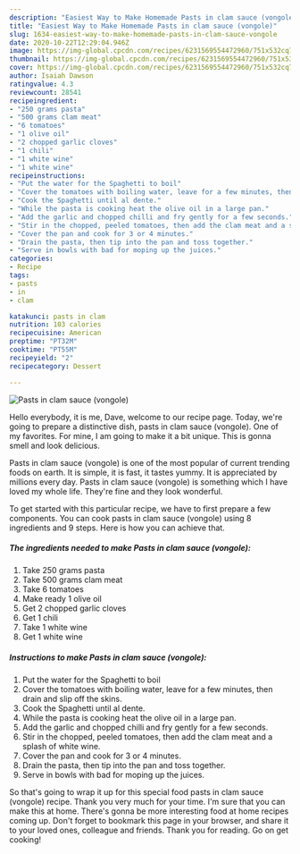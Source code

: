```yaml
---
description: "Easiest Way to Make Homemade Pasts in clam sauce (vongole)"
title: "Easiest Way to Make Homemade Pasts in clam sauce (vongole)"
slug: 1634-easiest-way-to-make-homemade-pasts-in-clam-sauce-vongole
date: 2020-10-22T12:29:04.946Z
image: https://img-global.cpcdn.com/recipes/6231569554472960/751x532cq70/pasts-in-clam-sauce-vongole-recipe-main-photo.jpg
thumbnail: https://img-global.cpcdn.com/recipes/6231569554472960/751x532cq70/pasts-in-clam-sauce-vongole-recipe-main-photo.jpg
cover: https://img-global.cpcdn.com/recipes/6231569554472960/751x532cq70/pasts-in-clam-sauce-vongole-recipe-main-photo.jpg
author: Isaiah Dawson
ratingvalue: 4.3
reviewcount: 28541
recipeingredient:
- "250 grams pasta"
- "500 grams clam meat"
- "6 tomatoes"
- "1 olive oil"
- "2 chopped garlic cloves"
- "1 chili"
- "1 white wine"
- "1 white wine"
recipeinstructions:
- "Put the water for the Spaghetti to boil"
- "Cover the tomatoes with boiling water, leave for a few minutes, then drain and slip off the skins."
- "Cook the Spaghetti until al dente."
- "While the pasta is cooking heat the olive oil in a large pan."
- "Add the garlic and chopped chilli and fry gently for a few seconds."
- "Stir in the chopped, peeled tomatoes, then add the clam meat and a splash of white wine."
- "Cover the pan and cook for 3 or 4 minutes."
- "Drain the pasta, then tip into the pan and toss together."
- "Serve in bowls with bad for moping up the juices."
categories:
- Recipe
tags:
- pasts
- in
- clam

katakunci: pasts in clam 
nutrition: 103 calories
recipecuisine: American
preptime: "PT32M"
cooktime: "PT55M"
recipeyield: "2"
recipecategory: Dessert

---
```



![Pasts in clam sauce (vongole)](https://img-global.cpcdn.com/recipes/6231569554472960/751x532cq70/pasts-in-clam-sauce-vongole-recipe-main-photo.jpg)

Hello everybody, it is me, Dave, welcome to our recipe page. Today, we're going to prepare a distinctive dish, pasts in clam sauce (vongole). One of my favorites. For mine, I am going to make it a bit unique. This is gonna smell and look delicious.

Pasts in clam sauce (vongole) is one of the most popular of current trending foods on earth. It is simple, it is fast, it tastes yummy. It is appreciated by millions every day. Pasts in clam sauce (vongole) is something which I have loved my whole life. They're fine and they look wonderful.




To get started with this particular recipe, we have to first prepare a few components. You can cook pasts in clam sauce (vongole) using 8 ingredients and 9 steps. Here is how you can achieve that.

<!--inarticleads1-->

##### The ingredients needed to make Pasts in clam sauce (vongole):

1. Take 250 grams pasta
1. Take 500 grams clam meat
1. Take 6 tomatoes
1. Make ready 1 olive oil
1. Get 2 chopped garlic cloves
1. Get 1 chili
1. Take 1 white wine
1. Get 1 white wine




<!--inarticleads2-->

##### Instructions to make Pasts in clam sauce (vongole):

1. Put the water for the Spaghetti to boil
1. Cover the tomatoes with boiling water, leave for a few minutes, then drain and slip off the skins.
1. Cook the Spaghetti until al dente.
1. While the pasta is cooking heat the olive oil in a large pan.
1. Add the garlic and chopped chilli and fry gently for a few seconds.
1. Stir in the chopped, peeled tomatoes, then add the clam meat and a splash of white wine.
1. Cover the pan and cook for 3 or 4 minutes.
1. Drain the pasta, then tip into the pan and toss together.
1. Serve in bowls with bad for moping up the juices.




So that's going to wrap it up for this special food pasts in clam sauce (vongole) recipe. Thank you very much for your time. I'm sure that you can make this at home. There's gonna be more interesting food at home recipes coming up. Don't forget to bookmark this page in your browser, and share it to your loved ones, colleague and friends. Thank you for reading. Go on get cooking!
